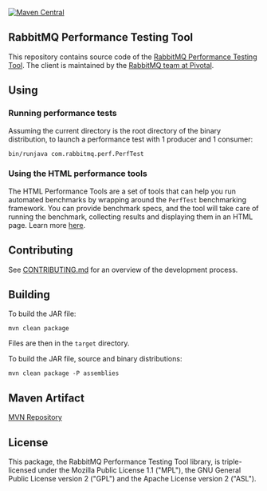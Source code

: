 [![Maven Central](https://maven-badges.herokuapp.com/maven-central/com.rabbitmq/perf-test/badge.svg)](https://maven-badges.herokuapp.com/maven-central/com.rabbitmq/perf-test)

## RabbitMQ Performance Testing Tool

This repository contains source code of the [RabbitMQ Performance Testing Tool](https://www.rabbitmq.com/java-tools.html).
The client is maintained by the [RabbitMQ team at Pivotal](http://github.com/rabbitmq/).

## Using

### Running performance tests

Assuming the current directory is the root directory of the binary distribution,
to launch a performance test with 1 producer and 1 consumer:

```
bin/runjava com.rabbitmq.perf.PerfTest
```

### Using the HTML performance tools

The HTML Performance Tools are a set of tools that can help you run 
automated benchmarks by wrapping around the `PerfTest` benchmarking 
framework. You can provide benchmark specs, and the tool will take care
of running the benchmark, collecting results and displaying them in an 
HTML page. Learn more [here](html/README.md).

## Contributing

See [CONTRIBUTING.md](./CONTRIBUTING.md) for an overview of the development process.

## Building

To build the JAR file:

```
mvn clean package
```

Files are then in the `target` directory.

To build the JAR file, source and binary distributions:

```
mvn clean package -P assemblies
```

## Maven Artifact
[MVN Repository](http://mavenrepository.com/artifact/com.rabbitmq/perf-test)

## License

This package, the RabbitMQ Performance Testing Tool library, is triple-licensed under
the Mozilla Public License 1.1 ("MPL"), the GNU General Public License
version 2 ("GPL") and the Apache License version 2 ("ASL").
